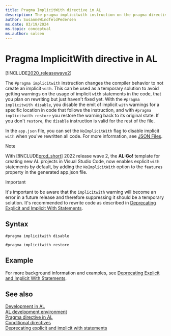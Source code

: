 ```yaml
---
title: Pragma ImplicitWith directive in AL
description: The pragma implicitwith instruction on the pragma directive in AL.
author: SusanneWindfeldPedersen
ms.date: 03/19/2024
ms.topic: conceptual
ms.author: solsen
---
```


# Pragma ImplicitWith directive in AL

[!INCLUDE[2020_releasewave2](../../includes/2020_releasewave2.md)]

The `#pragma implicitwith` instruction changes the compiler behavior to not create an implicit `with`. This can be used as a temporary solution to avoid getting warnings on the usage of implicit `with` statements in the code, that you plan on rewriting but just haven't fixed yet. With the `#pragma implicitwith disable`, you disable the emit of implicit `with` warnings for a specific location in code that follows the instruction, and with `#pragma implicitwith restore` you restore the warning back to its original state. If you don't `restore`, the `disable` instruction is valid for the rest of the file.

In the `app.json` file, you can set the `NoImplicitWith` flag to disable implicit `with` when you've rewritten all code. For more information, see [JSON Files](../devenv-json-files.md#appjson-file).

> [!NOTE]  
> With [!INCLUDE[prod_short](../../includes/prod_short.md)] 2022 release wave 2, the **AL:Go!** template for creating new AL projects in Visual Studio Code, now enables explicit `with` statements by default, by adding the `NoImplicitWith` option to the `features` property in the generated app.json file.

> [!IMPORTANT]  
> It's important to be aware that the `implicitwith` warning will become an error in a future release and therefore suppressing it should be a temporary solution. It's recommended to rewrite code as described in [Deprecating Explicit and Implicit With Statements](../devenv-deprecating-with-statements-overview.md).

## Syntax

```AL
#pragma implicitwith disable
```

```AL
#pragma implicitwith restore
```

## Example

For more background information and examples, see [Deprecating Explicit and Implicit With Statements](../devenv-deprecating-with-statements-overview.md).

## See also

[Development in AL](../devenv-dev-overview.md)  
[AL development environment](../devenv-reference-overview.md)  
[Pragma directive in AL](devenv-directive-pragma.md)  
[Conditional directives](devenv-directives-in-al.md#conditional-directives)  
[Deprecating explicit and implicit with statements](../devenv-deprecating-with-statements-overview.md)